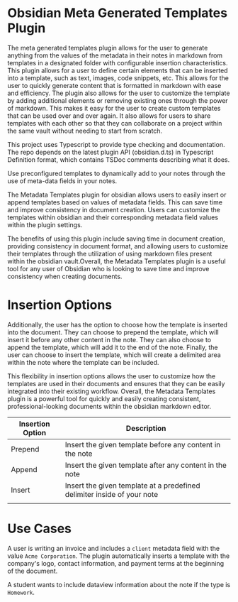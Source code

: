# Obsidian Meta Generated Templates Plugin

The meta generated templates plugin allows for the user to generate anything from the values of the metadata in their notes in markdown from templates in a designated folder with configurable insertion characteristics. This plugin allows for a user to define certain elements that can be inserted into a template, such as text, images, code snippets, etc. This allows for the user to quickly generate content that is formatted in markdown with ease and efficiency. The plugin also allows for the user to customize the template by adding additional elements or removing existing ones through the power of markdown. This makes it easy for the user to create custom templates that can be used over and over again. It also allows for users to share templates with each other so that they can collaborate on a project within the same vault without needing to start from scratch.

This project uses Typescript to provide type checking and documentation.
The repo depends on the latest plugin API (obsidian.d.ts) in Typescript Definition format, which contains TSDoc comments describing what it does.

Use preconfigured templates to dynamically add to your notes through the use of meta-data fields in your notes. 


The Metadata Templates plugin for obsidian allows users to easily insert or append templates based on values of metadata fields. This can save time and improve consistency in document creation. Users can customize the templates within obsidian and their corresponding metadata field values within the plugin settings.

The benefits of using this plugin include saving time in document creation, providing consistency in document format, and allowing users to customize their templates through the utilization of using markdown files present within the obsidian vault.Overall, the Metadata Templates plugin is a useful tool for any user of Obsidian who is looking to save time and improve consistency when creating documents.

# Insertion Options
Additionally, the user has the option to choose how the template is inserted into the document. They can choose to prepend the template, which will insert it before any other content in the note. They can also choose to append the template, which will add it to the end of the note. Finally, the user can choose to insert the template, which will create a delimited area within the note where the template can be included.

This flexibility in insertion options allows the user to customize how the templates are used in their documents and ensures that they can be easily integrated into their existing workflow. Overall, the Metadata Templates plugin is a powerful tool for quickly and easily creating consistent, professional-looking documents within the obsidian markdown editor.

| Insertion Option | Description                                                             |
| ---------------- | ----------------------------------------------------------------------- |
| Prepend          | Insert the given template before any content in the note                |
| Append           | Insert the given template after any content in the note                 |
| Insert           | Insert the given template at a predefined delimiter inside of your note |
|                  |                                                                         |



# Use Cases

A user is writing an invoice and includes a `client` metadata field with the value `Acme Corporation`. The plugin automatically inserts a template with the company's logo, contact information, and payment terms at the beginning of the document.

A student wants to include dataview information about the note if the type is `Homework`.



